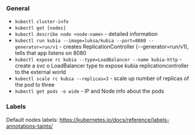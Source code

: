 ### General

* `kubectl cluster-info`
* `kubectl get [nodes]`
* `kubectl describe node <node-name>` - detailed information
* `kubectl run kubia --image=luksa/kubia --port=8080 --generator=run/v1` - creates ReplicationController (--generator=run/v1),
  tells that app listens on 8080
* `kubectl expose rc kubia --type=LoadBalancer --name kubia-http` - create a svc o LoadBalancer type to expose
  kubia replicationcontroller to the external world
* `kubectl scale rc kubia --replicas=3` - scale up number of replicas of the pod to three
* `kubectl get pods -o wide` - IP and Node info about the pods

### Labels

Default nodes labels: https://kubernetes.io/docs/reference/labels-annotations-taints/
